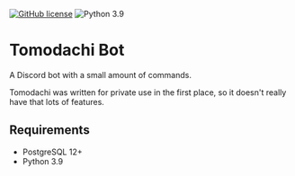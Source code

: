 [![GitHub license](https://img.shields.io/github/license/howaitoreivun/tomodachi)](https://github.com/howaitoreivun/tomodachi/blob/rewrite/LICENSE) ![Python 3.9](https://img.shields.io/badge/python-3.9-blue.svg)

# Tomodachi Bot

A Discord bot with a small amount of commands.

Tomodachi was written for private use in the first place,
so it doesn't really have that lots of features. 

## Requirements

 - PostgreSQL 12+
 - Python 3.9
